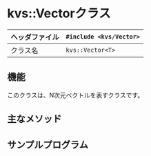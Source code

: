 # kvs::Vectorクラス #

|ヘッダファイル|`#include <kvs/Vector>`|
|:--------------------|:----------------------|
|クラス名|`kvs::Vector<T>`|

## 機能 ##
このクラスは、N次元ベクトルを表すクラスです。

## 主なメソッド ##

## サンプルプログラム ##